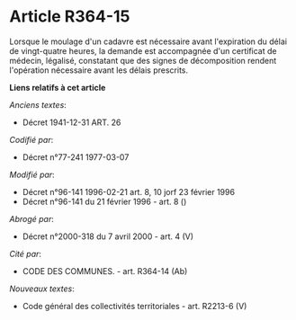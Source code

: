 # Article R364-15

Lorsque le moulage d'un cadavre est nécessaire avant l'expiration du délai de vingt-quatre heures, la demande est accompagnée
d'un certificat de médecin, légalisé, constatant que des signes de décomposition rendent l'opération nécessaire avant les
délais prescrits.

**Liens relatifs à cet article**

_Anciens textes_:

  - Décret  1941-12-31 ART. 26

_Codifié par_:

  - Décret n°77-241 1977-03-07

_Modifié par_:

  - Décret n°96-141 1996-02-21 art. 8, 10 jorf 23 février 1996
  - Décret n°96-141 du 21 février 1996 - art. 8 ()

_Abrogé par_:

  - Décret n°2000-318 du 7 avril 2000 - art. 4 (V)

_Cité par_:

  - CODE DES COMMUNES. - art. R364-14 (Ab)

_Nouveaux textes_:

  - Code général des collectivités territoriales - art. R2213-6 (V)
